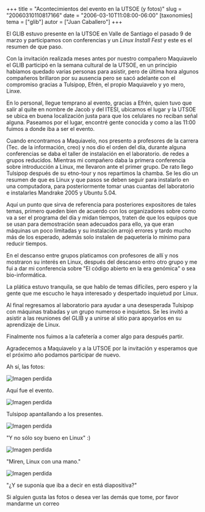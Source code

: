 +++
title = "Acontecimientos del evento en la UTSOE (y fotos)"
slug = "20060310110817166"
date = "2006-03-10T11:08:00-06:00"
[taxonomies]
tema = ["glib"]
autor = ["Juan Caballero"]
+++

El GLIB estuvo presente en la UTSOE en Valle de Santiago el pasado 9 de
marzo y participamos con conferencias y un *Linux Install Fest* y este
es el resumen de que paso.

<!-- more -->
Con la invitación realizada meses antes por nuestro compañero Maquiavelo
el GLIB participó en la semana cultural de la UTSOE, en un principio
habíamos quedado varias personas para asistir, pero de última hora
algunos compañeros brillaron por su ausencia pero se sacó adelante con
el compromiso gracias a Tulsipop, Efrén, el propio Maquiavelo y yo mero,
Linxe.

En lo personal, llegue temprano al evento, gracias a Efrén, quien tuvo
que salir al quite en nombre de Jacob y del ITESI, ubicamos el lugar y
la UTSOE se ubica en buena localización justa para que los celulares no
reciban señal alguna. Paseamos por el lugar, encontré gente conocida y
como a las 11:00 fuimos a donde iba a ser el evento.

Cuando encontramos a Maquiavelo, nos presento a profesores de la carrera (Tec.
de la información, creo) y nos dio el orden del día, durante alguna conferencias
se daba el taller de instalación en el laboratorio. de redes a grupos reducidos.
Mientras mi compañero daba la primera conferencia sobre introducción a Linux, me
llevaron ante el primer grupo. De rato llego Tulsipop después de su etno-tour y
nos repartimos la chamba. Se les dio un resumen de que es Linux y que pasos se
deben seguir para instalarlo en una computadora, para posteriormente tomar unas
cuantas del laboratorio e instalarles Mandrake 2005 y Ubuntu 5.04.

Aquí un punto que sirva de referencia para posteriores expositores de
tales temas, primero queden bien de acuerdo con los organizadores sobre
como va a ser el programa del día y midan tiempos, traten de que los
equipos que se usan para demostración sean adecuados para ello, ya que
eran máquinas un poco limitadas y su instalación arrojó errores y tardo
mucho más de los esperado, además solo instalen de paquetería lo mínimo
para reducir tiempos.

En el descanso entre grupos platicamos con profesores de allí y nos
mostraron su interés en Linux, después del descanso entro otro grupo y
me fui a dar mi conferencia sobre "El código abierto en la era genómica"
o sea bio-informática.

La plática estuvo tranquila, se que hablo de temas difíciles, pero
espero y la gente que me escucho le haya interesado y despertado
inquietud por Linux.

Al final regresamos al laboratorio para ayudar a una desesperada Tulsipop con
máquinas trabadas y un grupo numeroso e inquietos. Se les invitó a asistir a las
reuniones del GLIB y a unirse al sitio para apoyarlos en su aprendizaje de
Linux.

Finalmente nos fuimos a la cafetería a comer algo para después partir.

Agradecemos a Maquiavelo y a la UTSOE por la invitación y esperamos que
el próximo año podamos participar de nuevo.

Ah sí, las fotos:

![Imagen perdida](/static/images/20060310110817166_1.jpg)

Aquí fue el evento.

![Imagen perdida](/static/images/20060310110817166_2.jpg)

Tulsipop apantallando a los presentes.

![Imagen perdida](/static/images/20060310110817166_3.jpg)

"Y no sólo soy bueno en Linux" :)

![Imagen perdida](/static/images/20060310110817166_4.jpg)

"Miren, Linux con una mano."

![Imagen perdida](/static/images/20060310110817166_5.jpg)

"¿Y se suponía que iba a decir en está diapositiva?"

Si alguien gusta las fotos o desea ver las demás que tome, por favor
mandarme un correo
